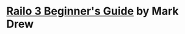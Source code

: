# [Railo 3 Beginner's Guide](https://www.amazon.com/Railo-Beginners-Guide-Mark-Drew/dp/1849513406/ref=sr_1_1?crid=1LV7XWU85EUFG&dib=eyJ2IjoiMSJ9.GiqSqsPpChxtzPY660q8Lg.4vEYsLMgqtQZkGJinLmF8QHgVPRmBvZh0GcjvsOWbtI&dib_tag=se&keywords=Railo+3+Beginner%E2%80%99s+Guide&qid=1745435036&s=books&sprefix=railo+3+beginner+s+guide%2Cstripbooks%2C160&sr=1-1) by Mark Drew
